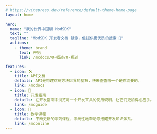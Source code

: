 ```yaml
---
# https://vitepress.dev/reference/default-theme-home-page
layout: home

hero:
  name: "我的世界中国版 ModSDK"
  text: ""
  tagline: "ModSDK 开发者文档 镜像，但提供更优质的搜索 🤩"
  actions:
    - theme: brand
      text: 开始
      link: /mcdocs/0-概述/0-概述

features:
  - icon: 🛠️
    title: API文档
    details: API是构建缤纷方块世界的基石，快来查查哪一个是你需要的。
    link: /mcdocs
  - icon: 📙
    title: 开发指南
    details: 在开发指南中浏览每一个开发工具的使用说明，让它们更加得心应手。
    link: /mcguide
  - icon: 📝
    title: 教学课程
    details: 不断更新的系列课程，系统性地帮助您搭建开发知识体系。
    link: /mconline
---
```


